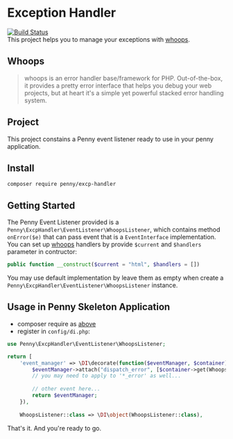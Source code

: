 # Exception Handler
[![Build Status](https://travis-ci.org/pennyphp/excp-handler.svg)](https://travis-ci.org/pennyphp/excp-handler)  
This project helps you to manage your exceptions with [whoops](https://github.com/filp/whoops).

## Whoops
> whoops is an error handler base/framework for PHP.
> Out-of-the-box, it provides a pretty error interface that helps
> you debug your web projects,
> but at heart it's a simple yet powerful stacked error handling system.

## Project
This project constains a Penny event listener ready to use in your penny application.

## Install
```
composer require penny/excp-handler
```

## Getting Started

The Penny Event Listener provided is a `Penny\ExcpHandler\EventListener\WhoopsListener`, which contains method `onError($e)` that can pass event that is a `EventInterface` implementation. You can set up [whoops](https://github.com/filp/whoops) handlers by provide `$current` and `$handlers` parameter in contructor:

```php
public function __construct($current = "html", $handlers = [])
```

You may use default implementation by leave them as empty when create a `Penny\ExcpHandler\EventListener\WhoopsListener` instance.

## Usage in Penny Skeleton Application

* composer require as [above](https://github.com/pennyphp/excp-handler#install)
* register in `config/di.php`:

```php
use Penny\ExcpHandler\EventListener\WhoopsListener;

return [
    'event_manager' => \DI\decorate(function($eventManager, $container) {
        $eventManager->attach("dispatch_error", [$container->get(WhoopsListener::class), "onError"]);
        // you may need to apply to '*_error' as well...
        
        // other event here...
        return $eventManager;
    }),
    
    WhoopsListener::class => \DI\object(WhoopsListener::class),
```

That's it. And you're ready to go.


